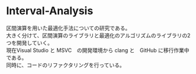Interval-Analysis
=================
区間演算を用いた最適化手法についての研究である。<br>
大きく分けて、区間演算のライブラリと最適化のアルゴリズムのライブラリの2つを開発していく。<br>
現在Visual Studio と MSVC　の開発環境から clang と　GitHub に移行作業中である。<br>
同時に、コードのリファクタリングを行っている。
